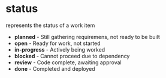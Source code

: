 # status

represents the status of a work item

- **planned** - Still gathering requiremens, not ready to be built
- **open** - Ready for work, not started
- **in-progress** - Actively being worked
- **blocked** - Cannot proceed due to dependency
- **review** - Code complete, awaiting approval
- **done** - Completed and deployed